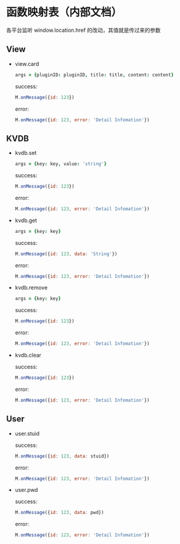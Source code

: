 # 函数映射表（内部文档）

各平台监听 window.location.href 的改动，其值就是传过来的参数

## View

- view.card

    ```coffee
    args = {pluginID: pluginID, title: title, content: content}
    ```
    success:

    ```javascript
    M.onMessage({id: 123})
    ```

    error:

    ```javascript
    M.onMessage({id: 123, error: 'Detail Infomation'})
    ```

## KVDB

- kvdb.set

    ```coffee
    args = {key: key, value: 'string'}
    ```
    success:

    ```javascript
    M.onMessage({id: 123})
    ```

    error:

    ```javascript
    M.onMessage({id: 123, error: 'Detail Infomation'})
    ```

- kvdb.get

    ```coffee
    args = {key: key}
    ```

    success:

    ```javascript
    M.onMessage({id: 123, data: 'String'})
    ```

    error:

    ```javascript
    M.onMessage({id: 123, error: 'Detail Infomation'})
    ```

- kvdb.remove

    ```coffee
    args = {key: key}
    ```
    success:

    ```javascript
    M.onMessage({id: 123})
    ```

    error:

    ```javascript
    M.onMessage({id: 123, error: 'Detail Infomation'})
    ```


- kvdb.clear

    success:

    ```javascript
    M.onMessage({id: 123})
    ```

    error:

    ```javascript
    M.onMessage({id: 123, error: 'Detail Infomation'})
    ```

## User

- user.stuid

    success:

    ```javascript
    M.onMessage({id: 123, data: stuid})
    ```

    error:

    ```javascript
    M.onMessage({id: 123, error: 'Detail Infomation'})
    ```


- user.pwd

    success:

    ```javascript
    M.onMessage({id: 123, data: pwd})
    ```

    error:

    ```javascript
    M.onMessage({id: 123, error: 'Detail Infomation'})
    ```
